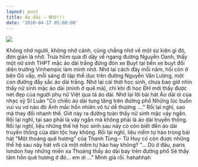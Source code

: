 ```yaml
---
layout: post
title: Áo dài – Nhớ!!!
date: '2010-04-17 05:00:00'
---
```


![](https://trinhvanchung.files.wordpress.com/2010/10/ap_20100417010237590.jpg)

Không nhớ người, không nhớ cảnh, cũng chẳng nhớ về một sự kiện gì đó, đơn giản là nhớ.
Trưa hôm qua đi dậy về ngang đường Nguyễn Oanh, thấy một nữ sinh THPT mặc áo dài trắng đứng đón xe Buyt tại bến xe buyt đối diện trường Vinhempic làm mình nhớ.
Nhớ lại cách đây mỗi năm, hồi còn ở bên Gò vấp, mỗi sáng đi tập thể dục trên đường Nguyễn Văn Lượng, một con đường đầy sắc áo dài trắng.
Nhớ lại cái thời học sinh, chưa bao giờ nhìn thấy nữ sinh mặc áo dài (mình ở quê mà), chỉ khi đi học ĐH mới thấy được nét đẹp của người phụ nữ Việt qua tà áo dài.
Nhớ lại lời bài hát Áo dài ơi của nhạc sỹ Sĩ Luân
"Có chiếc áo dài tung tăng trên đường phố
Những lúc buồn vui vu vơ nào đó
Ánh mắc hồn nhiên vô tư dễ thương …."
Rồi lại nghĩ, sao mà thay đổi nhanh thế. Giờ này ra đường toàn thấy nữ sinh mặc váy ngắn.
Rồi lại nghĩ, tại sao phải là váy ngắn mà không phải là áo dài truyền thống.
Rồi lại nghĩ, liệu những thế hệ học sinh sau này có còn biết đến áo dài truyền thống của dân tộc hay không.
Rồi lại nghĩ, liệu niềm tự hào trong bài hát "Một thoáng quê hương" của Thanh Tùng – Từ Huy có còn được những thế hệ sau này hát với cả một niềm tự hào hay không?
"… Dù ở đâu, paris london hay những miền xa
Thoáng thấy áo dài bay trên đường phố
Sẽ thấy tâm hồn quê hương ở đó… em ơi …"
Mình già rồi. hahahhah